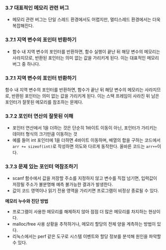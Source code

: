 ### 3.7 대표적인 메모리 관련 버그
- 메모리 관련 버그는 단일 스레드 환경에서도 어렵지만, 멀티스레드 환경에서는 더욱 복잡해진다.

### 3.7.1 지역 변수의 포인터 반환하기
- 함수 내 지역 변수의 포인터를 반환하면, 함수 실행이 끝난 뒤 해당 변수의 메모리는 사라지므로, 반환된 포인터는 의미 없는 값을 가리키게 된다. 이는 대표적인 메모리 버그 중 하나다.

### 3.7.1 지역 변수의 포인터 반환하기
함수 내 지역 변수의 포인터를 반환하면, 함수가 끝난 뒤 해당 변수의 메모리는 사라지므로, 반환된 포인터는 의미 없는 값을 가리키게 된다. 이는 스택 프레임이 사라진 뒤 남은 포인터가 잘못된 메모리를 참조하는 문제다.

### 3.7.2 포인터 연산의 잘못된 이해
- 포인터 연산에서 1을 더하는 것은 단순히 1바이트 이동이 아닌, 포인터가 가리키는 데이터 형식의 크기만큼 이동하는 것
- 예를 들어 int 포인터에 1을 더하면 4바이트 이동하며, 배열의 합을 구하는 코드에서 `arr += sizeof(int)`로 작성하면 의도와 다르게 동작한다. 올바른 코드는 `arr++`이다.

### 3.7.3 문제 있는 포인터 역참조하기
- scanf 함수에서 값을 저장할 주소를 지정하지 않고 변수를 직접 넘기면, 입력값이 저장될 주소가 불분명해 예측 불가능한 결과가 발생한다. 
- 값이 코드 영역이나 읽기 전용 영역을 가리키면 프로그램이 비정상 종료될 수 있다.

**메모리 누수와 진단 방법**
- 프로그램이 사용한 메모리를 해제하지 않아 점점 더 많은 메모리를 차지하는 현상이다. 
- malloc/free 사용 상황을 추적하거나, 메모리 할당의 전체 양을 계측하는 방법이 있다. 
- 리눅스에서는 perf 같은 도구로 시스템 이벤트와 할당 정보를 분석해 원인을 파악할 수 있다.
